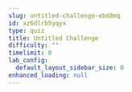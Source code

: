 ```yaml
---
slug: untitled-challenge-ebd8mq
id: xz6dlrb5yqyx
type: quiz
title: Untitled Challenge
difficulty: ""
timelimit: 0
lab_config:
  default_layout_sidebar_size: 0
enhanced_loading: null
---
```


